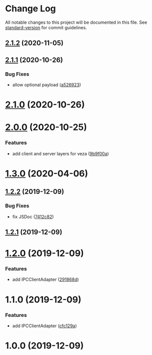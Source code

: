 # Change Log

All notable changes to this project will be documented in this file. See [standard-version](https://github.com/conventional-changelog/standard-version) for commit guidelines.

<a name="2.1.2"></a>
## [2.1.2](https://github.com/LonelessCodes/trixie-ipc/compare/v2.1.1...v2.1.2) (2020-11-05)



<a name="2.1.1"></a>
## [2.1.1](https://github.com/LonelessCodes/trixie-ipc/compare/v2.1.0...v2.1.1) (2020-10-26)


### Bug Fixes

* allow optional payload ([a526923](https://github.com/LonelessCodes/trixie-ipc/commit/a526923))



<a name="2.1.0"></a>
# [2.1.0](https://github.com/LonelessCodes/trixie-ipc/compare/v2.0.0...v2.1.0) (2020-10-26)



<a name="2.0.0"></a>
# [2.0.0](https://github.com/LonelessCodes/trixie-ipc/compare/v1.3.0...v2.0.0) (2020-10-25)


### Features

* add client and server layers for veza ([9b9f00a](https://github.com/LonelessCodes/trixie-ipc/commit/9b9f00a))



<a name="1.3.0"></a>
# [1.3.0](https://github.com/LonelessCodes/trixie-ipc/compare/v1.2.2...v1.3.0) (2020-04-06)



<a name="1.2.2"></a>
## [1.2.2](https://github.com/LonelessCodes/trixie-ipc/compare/v1.2.1...v1.2.2) (2019-12-09)


### Bug Fixes

* fix JSDoc ([7412c82](https://github.com/LonelessCodes/trixie-ipc/commit/7412c82))



<a name="1.2.1"></a>
## [1.2.1](https://github.com/LonelessCodes/trixie-ipc/compare/v1.2.0...v1.2.1) (2019-12-09)



<a name="1.2.0"></a>
# [1.2.0](https://github.com/LonelessCodes/trixie-ipc/compare/v1.1.0...v1.2.0) (2019-12-09)


### Features

* add IPCClientAdapter ([291868d](https://github.com/LonelessCodes/trixie-ipc/commit/291868d))



<a name="1.1.0"></a>
# 1.1.0 (2019-12-09)


### Features

* add IPCClientAdapter ([cfc129a](https://github.com/LonelessCodes/trixie-ipc/commit/cfc129a))



<a name="1.0.0"></a>
# 1.0.0 (2019-12-09)
